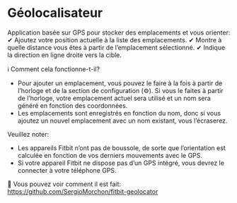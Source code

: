 # Géolocalisateur

Application basée sur GPS pour stocker des emplacements et vous orienter:
✔ Ajoutez votre position actuelle à la liste des emplacements.
✔ Montre à quelle distance vous êtes à partir de l’emplacement sélectionné.
✔ Indique la direction en ligne droite vers la cible.

ℹ Comment cela fonctionne-t-il?

- Pour ajouter un emplacement, vous pouvez le faire à la fois à partir de l’horloge et de la section de configuration (⚙). Si vous le faites à partir de l’horloge, votre emplacement actuel sera utilisé et un nom sera généré en fonction des coordonnées.
- Les emplacements sont enregistrés en fonction du nom, donc si vous ajoutez un nouvel emplacement avec un nom existant, vous l’écraserez.

Veuillez noter:

- Les appareils Fitbit n’ont pas de boussole, de sorte que l’orientation est calculée en fonction de vos derniers mouvements avec le GPS.
- Si votre appareil Fitbit ne dispose pas d’un GPS intégré, vous devrez le connecter à votre téléphone GPS.

🧐 Vous pouvez voir comment il est fait: https://github.com/SergioMorchon/fitbit-geolocator
